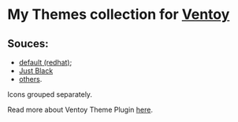 
# My Themes collection for [Ventoy](https://ventoy.net/)

## Souces:

 * [default (redhat)](https://ventoy.net/);
 * [Just Black](https://www.gnome-look.org/p/2055783)
 * [others](https://youtu.be/W6wqG45K4Nc).

Icons grouped separately.

Read more about Ventoy Theme Plugin [here](https://www.ventoy.net/en/plugin_theme.html).
